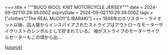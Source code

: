 +++
title = """BUCO WOOL KNIT MOTORCYCLE JERSEY"""
date = 2024-09-02T10:29:39.000Z
expiryDate = 2024-09-02T10:29:39.000Z
tags = ["clothes","The REAL McCOY'S IBARAKI"]
+++
1948年のホリスター・ライオット以後、囚人服からインスパイアされたストライプはアウトローなモーターサイクリストのシンボルとして好まれている。 袖がストライプのモーターサイクルセーターもこの頃から出...

[[source]](https://the-realmccoys.ocnk.net/product/1382)
